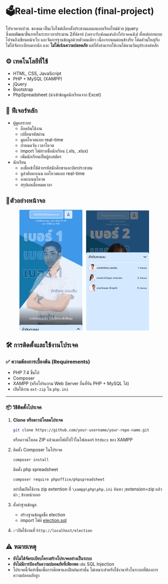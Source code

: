 # 🗳️Real-time election (final-project)
โปรเจคจบปวช. ของผม เป็นเว็บไซต์เลือกตั้งประธานแผนกแบบเรียลไทม์ด้วย jquery  
ซึ่งผมพัฒณาขึ้นภายในระยะเวลาประมาน 2สัปดาห์ _(เพราะรีบซ้อมแข่งอีกโปรเจคนนึง)_ ตั้งแต่ออกแบบ ไปจนถึงเขียนหน้าเว็บ และจัดการฐานข้อมูลด้วยตัวคนเดียว เนื่องจากผมค่อนข้างรีบ โค้ดส่วนใหญ่จึงไม่ได้จัดระเบียบมากนัก และ **ไม่ได้เน้นความปลอดภัย** แต่ก็ยังสามารถใช้งานได้ตามวัตถุประสงค์หลัก

## ⚙️ เทคโนโลยีที่ใช้
- HTML, CSS, JavaScript
- PHP + MySQL (XAMPP)
- jQuery
- Bootstrap
- PhpSpreadsheet (นำเข้าข้อมูลนักเรียนจาก Excel)

## 🎯 ฟีเจอร์หลัก

- ผู้ดูแลระบบ
   - ล็อคอินใช้งาน
   - เปลี่ยนรหัสผ่าน
   - ดูผลโหวตแบบ real-time
   - กำหนดวัน เวลาโหวต
   - import ไฟล์รายชื่อนักเรียน (.xls, .xlsx)
   - เพิ่มนักเรียนเป็นผู้ลงสมัคร
- นักเรียน
  - ลงชื่อเข้าใช้ด้วยรหัสนักศึกษาและบัตรประชาชน
  - ดูลำดับคะแนน ผลโหวตแบบ real-time
  - ลงคะแนนโหวต
  - สรุปผลเมื่อหมดเวลา

## 📱ตัวอย่างหน้าจอ 
<p align="center">
  <img src="https://raw.githubusercontent.com/TeerapatSuksamang/election-final-project/refs/heads/main/ex-vote.gif" width="40%">
  &nbsp;
  <img src="https://raw.githubusercontent.com/TeerapatSuksamang/election-final-project/refs/heads/main/ex-vote.png" width="40.1%">
</p>


## 🛠️ การติดตั้งและใช้งานโปรเจค 


### ✅ ความต้องการเบื้องต้น (Requirements)

- PHP 7.4 ขึ้นไป
- Composer
- XAMPP (หรือโปรแกรม Web Server อื่นที่รัน PHP + MySQL ได้)
- เปิดใช้งาน `ext-zip` ใน `php.ini`

---

### 📦 วิธีติดตั้งโปรเจค

1. **Clone หรือดาวน์โหลดโปรเจค**
	```bash
   git clone https://github.com/your-username/your-repo-name.git
	```
	หรือดาวน์โหลด ZIP แล้วแตกไฟล์ไปไว้ในโฟลเดอร์ `htdocs` ของ XAMPP
	
2. ติดตั้ง Composer ในโปรเจค
	```bash
	composer install
	```
	ติดตั้ง php spreadsheet
	```bash
	composer require phpoffice/phpspreadsheet
	```
	อย่าลืมเปิดใช้งาน zip extention ที่ `\xampp\php\php.ini`
	ค้นหา ;extension=zip แล้วนำ ; ข้างหน้าออก

3. ตั้งค่าฐานข้อมูล
	- สร้างฐานข้อมูลชื่อ election
	- import ไฟล์ [election.sql](https://github.com/TeerapatSuksamang/election-final-project/blob/main/election.sql)
4. ✅เปิดใช้งานที่ ``http://localhost/election``

## ⚠️ หมายเหตุ

- **ยังไม่ได้จัดระเบียบโครงสร้างโปรเจคอย่างเป็นระบบ** 
- **ยังไม่มีการป้องกันความปลอดภัยที่เพียงพอ** เช่น SQL Injection
- โปรเจคนี้จัดทำขึ้นเพื่อการศึกษาและฝึกฝนเท่านั้น ไม่เหมาะสำหรับใช้งานจริงในระบบที่ต้องการความปลอดภัยสูง
